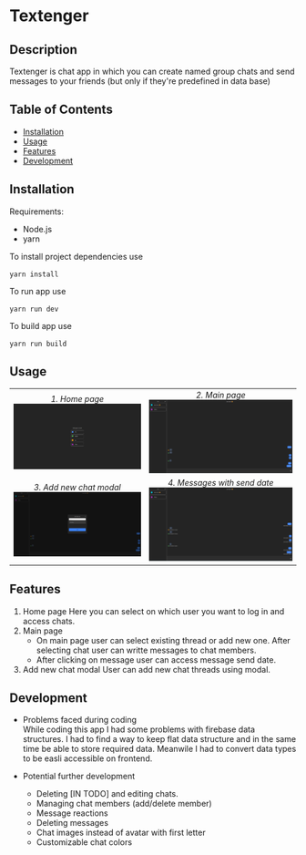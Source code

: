 # Textenger

## Description

Textenger is chat app in which you can create named group chats and send messages to your friends (but only if they're predefined in data base)

## Table of Contents

- [Installation](#installation)
- [Usage](#usage)
- [Features](#features)
- [Development](#development)

## Installation

Requirements:

- Node.js
- yarn

To install project dependencies use

```
yarn install
```

To run app use

```
yarn run dev
```

To build app use

```
yarn run build
```

## Usage

|                                                           |                                                                     |
| :-------------------------------------------------------: | :-----------------------------------------------------------------: |
|          _1. Home page_ ![home page](docs/1.png)          |               _2. Main page_ ![Main page](docs/2.png)               |
| _3. Add new chat modal_ ![Add new chat modal](docs/3.png) | _4. Messages with send date_ ![Messages with send date](docs/4.png) |

## Features

1. Home page
   Here you can select on which user you want to log in and access chats.
2. Main page
   - On main page user can select existing thread or add new one. After selecting chat user can writte messages to chat members.
   - After clicking on message user can access message send date.
3. Add new chat modal
   User can add new chat threads using modal.

## Development

- Problems faced during coding  
  While coding this app I had some problems with firebase data structures.
  I had to find a way to keep flat data structure and in the same time be able to store required data.
  Meanwile I had to convert data types to be easli accessible on frontend.

- Potential further development
  - Deleting [IN TODO] and editing chats.
  - Managing chat members (add/delete member)
  - Message reactions
  - Deleting messages
  - Chat images instead of avatar with first letter
  - Customizable chat colors
